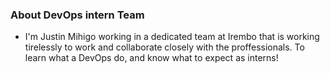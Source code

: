### About DevOps intern Team

- I'm Justin Mihigo working in a dedicated team at Irembo that is working tirelessly to work and collaborate closely with the proffessionals. To learn what a DevOps do, and know what to expect as interns!